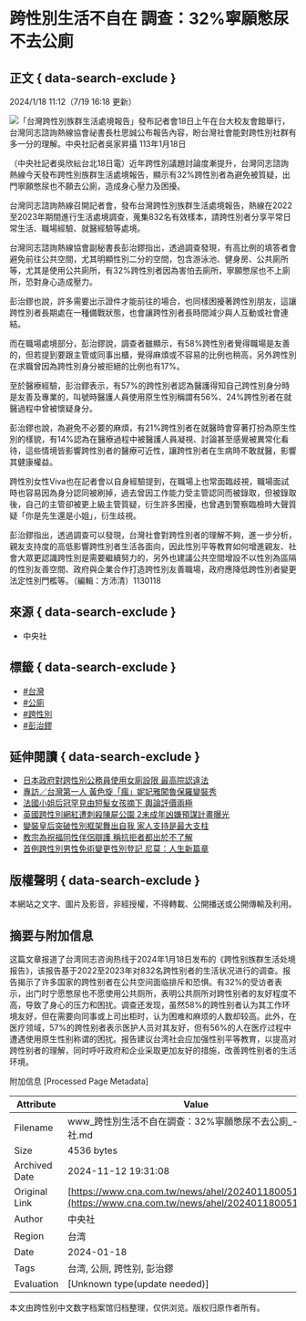 # 跨性別生活不自在 調查：32%寧願憋尿不去公廁

## 正文 { data-search-exclude }


2024/1/18 11:12（7/19 16:18 更新）

![「台灣跨性別族群生活處境報告」發布記者會18日上午在台大校友會館舉行，台灣同志諮詢熱線協會祕書長杜思誠公布報告內容，盼台灣社會能對跨性別社群有多一分的理解。中央社記者吳家昇攝  113年1月18日](https://imgcdn.cna.com.tw/www/WebPhotos/800/20240118/1055x768_wmky_0_C20240118000011.jpg)

（中央社記者吳欣紜台北18日電）近年跨性別議題討論度漸提升，台灣同志諮詢熱線今天發布跨性別族群生活處境報告，顯示有32%跨性別者為避免被質疑，出門寧願憋尿也不願去公廁，造成身心壓力及困擾。

台灣同志諮詢熱線召開記者會，發布台灣跨性別族群生活處境報告，熱線在2022至2023年期間進行生活處境調查，蒐集832名有效樣本，請跨性別者分享平常日常生活、職場經驗、就醫經驗等處境。

台灣同志諮詢熱線協會副秘書長彭治鏐指出，透過調查發現，有高比例的填答者會避免前往公共空間，尤其明顯性別二分的空間，包含游泳池、健身房、公共廁所等，尤其是使用公共廁所，有32%跨性別者因為害怕去廁所，寧願憋尿也不上廁所，恐對身心造成壓力。

彭治鏐也說，許多需要出示證件才能前往的場合，也同樣困擾著跨性別朋友，這讓跨性別者長期處在一種備戰狀態，也會讓跨性別者長時間減少與人互動或社會連結。

而在職場處境部分，彭治鏐說，調查者雖顯示，有58%跨性別者覺得職場是友善的，但若提到要跟主管或同事出櫃，覺得麻煩或不容易的比例也稍高，另外跨性別在求職曾因為跨性別身分被拒絕的比例也有17%。

至於醫療經驗，彭治鏐表示，有57%的跨性別者認為醫護得知自己跨性別身分時是友善及專業的，叫號時醫護人員使用原生性別稱謂有56%、24%跨性別者在就醫過程中曾被懷疑身分。

彭治鏐也說，為避免不必要的麻煩，有21%跨性別者在就醫時會穿著打扮為原生性別的樣貌，有14%認為在醫療過程中被醫護人員凝視、討論甚至感覺被異常化看待，這些情境皆影響跨性別者的醫療可近性，讓跨性別者在生病時不敢就醫，影響其健康權益。

跨性別女性Viva也在記者會以自身經驗提到，在職場上也常面臨歧視，職場面試時也容易因為身分認同被刷掉，過去曾因工作能力受主管認同而被錄取，但被錄取後，自己的主管卻被更上級主管質疑，衍生許多困擾，也曾遇到警察臨檢時大聲質疑「你是先生還是小姐」，衍生歧視。

彭治鏐指出，透過調查可以發現，台灣社會對跨性別者的理解不夠，進一步分析，親友支持度的高低影響跨性別者生活各面向，因此性別平等教育如何增進親友、社會大眾更認識跨性別是需要繼續努力的，另外也建議公共空間增設不以性別為區隔的性別友善空間、政府與企業合作打造跨性別友善職場，政府應降低跨性別者變更法定性別門檻等。（編輯：方沛清）1130118

## 來源 { data-search-exclude }
- 中央社

## 標籤 { data-search-exclude }
- [#台灣](https://www.cna.com.tw/tag/4999/)
- [#公廁](https://www.cna.com.tw/tag/5411/)
- [#跨性別](https://www.cna.com.tw/tag/17699/)
- [#彭治鏐](https://www.cna.com.tw/tag/40789/)

## 延伸閱讀 { data-search-exclude }
- [日本政府對跨性別公務員使用女廁設限 最高院認違法](https://www.cna.com.tw/news/aopl/202307110232.aspx)
- [專訪／台灣第一人 黃色旋「瘋」妮妃雅闖魯保羅變裝秀](https://www.cna.com.tw/news/ahel/202312190044.aspx)
- [法國小姐后冠罕見由短髮女孩摘下 輿論評價兩極](https://www.cna.com.tw/news/aopl/202312190087.aspx)
- [英國跨性別網紅遭刺殺陳屍公園 2未成年凶嫌預謀計畫曝光](https://www.cna.com.tw/news/aopl/202311280102.aspx)
- [變裝皇后突破性別框架舞出自我 家人支持是最大支柱](https://www.cna.com.tw/news/ahel/202310240226.aspx)
- [教宗為祝福同性伴侶辯護 稱抗拒者都出於不了解](https://www.cna.com.tw/news/aopl/202401150121.aspx)
- [首例跨性別男性免術變更性別登記 尼莫：人生新篇章](https://www.cna.com.tw/news/asoc/202407190195.aspx)

## 版權聲明 { data-search-exclude }
本網站之文字、圖片及影音，非經授權，不得轉載、公開播送或公開傳輸及利用。

## 摘要与附加信息

<!-- tcd_abstract -->
这篇文章报道了台湾同志咨询热线于2024年1月18日发布的《跨性别族群生活处境报告》，该报告基于2022至2023年对832名跨性别者的生活状况进行的调查。报告揭示了许多国家的跨性别者在公共空间面临排斥和恐惧。有32%的受访者表示，出门时宁愿憋尿也不愿使用公共厕所，表明公共厕所对跨性别者的友好程度不高，导致了身心的压力和困扰。调查还发现，虽然58%的跨性别者认为其工作环境友好，但在需要向同事或上司出柜时，认为困难和麻烦的人数却较高。此外，在医疗领域，57%的跨性别者表示医护人员对其友好，但有56%的人在医疗过程中遭遇使用原生性别称谓的困扰。报告建议台湾社会应加强性别平等教育，以提高对跨性别者的理解，同时呼吁政府和企业采取更加友好的措施，改善跨性别者的生活环境。
<!-- tcd_abstract_end -->

附加信息 [Processed Page Metadata]

| Attribute       | Value                                  |
|-----------------|----------------------------------------|
| Filename        | www_跨性別生活不自在調查：32%寧願憋尿不去公廁_-_中央社.md                             |
| Size            | 4536 bytes                           |
| Archived Date   | 2024-11-12 19:31:08                             |
| Original Link   | [https://www.cna.com.tw/news/ahel/202401180051.aspx](https://www.cna.com.tw/news/ahel/202401180051.aspx)                       |
| Author          | 中央社                               |
| Region          | 台湾                               |
| Date            | 2024-01-18                                 |
| Tags            | 台湾, 公厕, 跨性别, 彭治鏐                                 |
| Evaluation            | [Unknown type(update needed)]                                 |
<!-- tcd_table_end -->

本文由跨性别中文数字档案馆归档整理，仅供浏览。版权归原作者所有。
